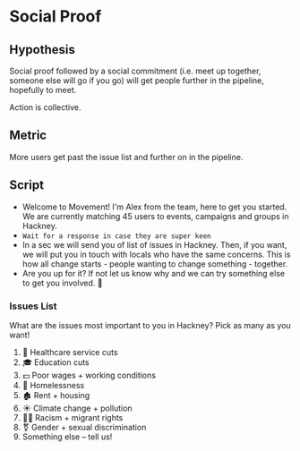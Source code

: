 # Social Proof

## Hypothesis

Social proof followed by a social commitment (i.e. meet up together, someone else will go if you go) will get people further in the pipeline, hopefully to meet.

Action is collective.

## Metric

More users get past the issue list and further on in the pipeline.

## Script

- Welcome to Movement! I'm Alex from the team, here to get you started. We are currently matching 45 users to events, campaigns and groups in Hackney.
- `Wait for a response in case they are super keen`
- In a sec we will send you of list of issues in Hackney. Then, if you want, we will put you in touch with locals who have the same concerns. This is how all change starts - people wanting to change something - together.
- Are you up for it? If not let us know why and we can try something else to get you involved. 🙂

### Issues List

What are the issues most important to you in Hackney? Pick as many as you want!
1. 🏥 Healthcare service cuts
2. 🎓 Education cuts
3. 💵 Poor wages + working conditions
4. 👣 Homelessness
5. 🏚 Rent + housing
6. ☀ Climate change + pollution
7. ✋🏾 Racism + migrant rights
8. ⚧  Gender + sexual discrimination
9. Something else – tell us!
